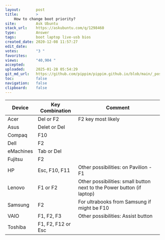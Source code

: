 ```yaml
---
layout:       post
title:        >
    How to change boot priority?
site:         Ask Ubuntu
stack_url:    https://askubuntu.com/q/1298460
type:         Answer
tags:         boot laptop live-usb bios
created_date: 2020-12-08 11:57:27
edit_date:    
votes:        "3 "
favorites:    
views:        "40,904 "
accepted:     
uploaded:     2025-01-28 05:54:29
git_md_url:   https://github.com/pippim/pippim.github.io/blob/main/_posts/2020/2020-12-08-How-to-change-boot-priority_.md
toc:          false
navigation:   false
clipboard:    false
---
```


| Device     |  Key Combination   | Comment |
| ---------- | ------------------ |-------- |
| Acer       | Del or F2          | F2 key most likely |
| Asus       | Delet or Del       | |
| Compaq     | F10                | |
| Dell       | F2                 | |
| eMachines  | Tab or Del         | |
| Fujitsu    | F2                 | |
| HP         | Esc, F10, F11      | Other possibilities: on Pavilion - F1 |
| Lenovo     | F1 or F2           | Other possibilities: small button next to the Power button (if laptop) |
| Samsung    | F2                 | For ultrabooks from Samsung if might be F10 |
| VAIO       | F1, F2, F3         | Other possibilities: Assist button |
| Toshiba    | F1, F2, F12 or Esc | |
